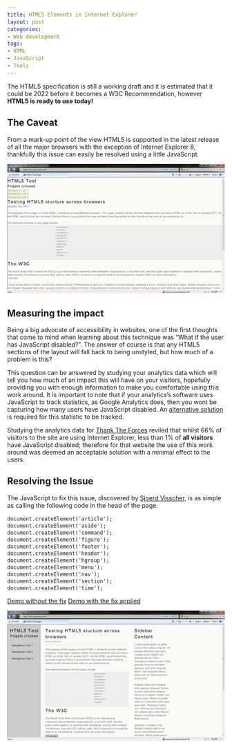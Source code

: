 ```yaml
---
title: HTML5 Elements in Internet Explorer
layout: post
categories:
- Web development
tags:
- HTML
- JavaScript
- Tools
---
```


The HTML5 specification is still a working draft and it is estimated that it could be 2022 before it becomes a W3C Recommendation, however **HTML5 is ready to use today!**


## The Caveat

From a mark-up point of the view HTML5 is supported in the latest release of all the major browsers with the exception of Internet Explorer 8, thankfully this issue can easily be resolved using a little JavaScript.

![A HTML5 page displayed incorrectly in Internet Explorer 8](/img/content/html5-elements/ie8.jpg)

## Measuring the impact

Being a big advocate of accessibility in websites, one of the first thoughts that come to mind when learning about this technique was “What if the user has JavaScript disabled?”. The answer of course is that any HTML5 sections of the layout will fall back to being unstyled, but how much of a problem is this?

This question can be answered by studying your analytics data which will tell you how much of an impact this will have on your visitors, hopefully providing you with enough information to make you comfortable using this work around. It is important to note that if your analytics’s software uses JavaScript to track statistics, as Google Analytics does, then you wont be capturing how many users have JavaScript disabled. An [alternative solution](http://remysharp.com/2009/10/15/the-missing-stat-noscript/) is required for this statistic to be tracked.

Studying the analytics data for [Thank The Forces](http://www.thanktheforces.org.uk) reviled that whilst 66% of visitors to the site are using Internet Explorer, less than 1% of <strong>all visitors</strong> have JavaScript disabled; therefore for that website the use of this work around was deemed an acceptable solution with a minimal effect to the users.

## Resolving the Issue

The JavaScript to fix this issue, discovered by [Sjoerd Visscher](http://intertwingly.net/blog/2008/01/22/Best-Standards-Support#c1201006277), is as simple as calling the following code in the head of the page.

    document.createElement('article');
    document.createElement('aside');
    document.createElement('command');
    document.createElement('figure');
    document.createElement('footer');
    document.createElement('header');
    document.createElement('hgroup');
    document.createElement('menu');
    document.createElement('nav');
    document.createElement('section');
    document.createElement('time');

<a href="/demos/html5-elements/html5.html" class="btn">Demo without the fix</a>
<a href="/demos/html5-elements/html5iefix.html" class="btn">Demo with the fix applied</a>


![A HTML5 page displayed correctly in Internet Explorer 8](/img/content/html5-elements/ie8-fixed.jpg)